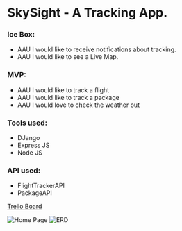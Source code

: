 # SkySight - A Tracking App.
### Ice Box: 
- AAU I would like to receive notifications about tracking.
- AAU I would like to see a Live Map.
### MVP: 
- AAU I would like to track a flight
- AAU I would like to track a package
- AAU I would love to check the weather out
### Tools used:
-	DJango
-	Express JS
-	Node JS
### API used:
- FlightTrackerAPI
- PackageAPI

[Trello Board](https://trello.com/b/rb5TMn7p/untitled-board)

![Home Page](https://cdn.discordapp.com/attachments/1104989771471798334/1105490993731604552/Wireframe1.png)
![ERD](https://cdn.discordapp.com/attachments/1104989771471798334/1105490993991655534/Screen_Shot_2023-05-09_at_9.39.24_AM.png)